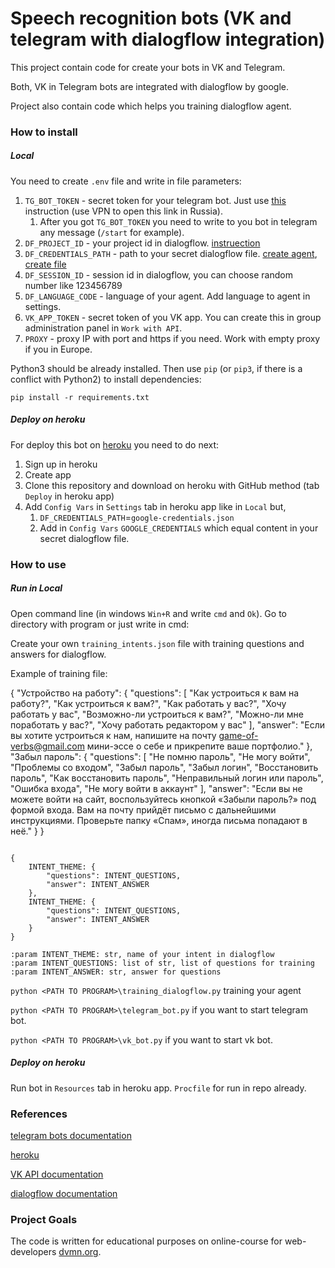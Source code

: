 # Speech recognition bots (VK and telegram with dialogflow integration)

[](demo_tg_bot.gif)
[](demo_vk_bot.gif)

This project contain code for create your bots in VK and Telegram.

Both, VK in Telegram bots are integrated with dialogflow by google.

Project also contain code which helps you training dialogflow agent.

### How to install

##### Local

You need to create `.env` file and write in file parameters:

1. `TG_BOT_TOKEN` - secret token for your telegram bot. Just use [this](https://core.telegram.org/bots#creating-a-new-bot) instruction (use VPN to open this link in Russia).
    1. After you got `TG_BOT_TOKEN` you need to write to you bot in telegram any message (`/start` for example).
2. `DF_PROJECT_ID` - your project id in dialogflow. [instruection](https://cloud.google.com/dialogflow/docs/quick/setup)
3. `DF_CREDENTIALS_PATH` - path to your secret dialogflow file. [create agent](https://cloud.google.com/dialogflow/docs/quick/build-agent), [create file](https://cloud.google.com/docs/authentication/getting-started)
4. `DF_SESSION_ID` - session id in dialogflow, you can choose random number like 123456789
5. `DF_LANGUAGE_CODE` - language of your agent. Add language to agent in settings.
6. `VK_APP_TOKEN` - secret token of you VK app. You can create this in group administration panel in `Work with API`.
7. `PROXY` - proxy IP with port and https if you need. Work with empty proxy if you in Europe.

Python3 should be already installed. 
Then use `pip` (or `pip3`, if there is a conflict with Python2) to install dependencies:
```
pip install -r requirements.txt
```

##### Deploy on heroku

For deploy this bot on [heroku](https://heroku.com) you need to do next:

1) Sign up in heroku
2) Create app
3) Clone this repository and download on heroku with GitHub method (tab `Deploy` in heroku app)
4) Add `Config Vars` in `Settings` tab in heroku app like in `Local` but,
    1) `DF_CREDENTIALS_PATH`=`google-credentials.json`
    2) Add in `Config Vars` `GOOGLE_CREDENTIALS` which equal content in your secret dialogflow file.
    
### How to use

##### Run in Local

Open command line (in windows `Win+R` and write `cmd` and `Ok`). Go to directory with program or just write in cmd:

Create your own `training_intents.json` file with training questions and answers for dialogflow.

Example of training file:

{
    "Устройство на работу": {
        "questions": [
            "Как устроиться к вам на работу?",
            "Как устроиться к вам?",
            "Как работать у вас?",
            "Хочу работать у вас",
            "Возможно-ли устроиться к вам?",
            "Можно-ли мне поработать у вас?",
            "Хочу работать редактором у вас"
        ],
        "answer": "Если вы хотите устроиться к нам, напишите на почту game-of-verbs@gmail.com мини-эссе о себе и прикрепите ваше портфолио."
    },
    "Забыл пароль": {
        "questions": [
            "Не помню пароль",
            "Не могу войти",
            "Проблемы со входом",
            "Забыл пароль",
            "Забыл логин",
            "Восстановить пароль",
            "Как восстановить пароль",
            "Неправильный логин или пароль",
            "Ошибка входа",
            "Не могу войти в аккаунт"
        ],
        "answer": "Если вы не можете войти на сайт, воспользуйтесь кнопкой «Забыли пароль?» под формой входа. Вам на почту прийдёт письмо с дальнейшими инструкциями. Проверьте папку «Спам», иногда письма попадают в неё."
    }
}

```

{
    INTENT_THEME: {
        "questions": INTENT_QUESTIONS,
        "answer": INTENT_ANSWER
    },
    INTENT_THEME: {
        "questions": INTENT_QUESTIONS,
        "answer": INTENT_ANSWER
    }
}

:param INTENT_THEME: str, name of your intent in dialogflow
:param INTENT_QUESTIONS: list of str, list of questions for training
:param INTENT_ANSWER: str, answer for questions

```

`python <PATH TO PROGRAM>\training_dialogflow.py` training your agent

`python <PATH TO PROGRAM>\telegram_bot.py` if you want to start telegram bot.

`python <PATH TO PROGRAM>\vk_bot.py` if you want to start vk bot.

##### Deploy on heroku

Run bot in `Resources` tab in heroku app. `Procfile` for run in repo already.

### References

[telegram bots documentation](https://core.telegram.org/bots#creating-a-new-bot)

[heroku](https://heroku.com)

[VK API documentation](https://vk.com/dev/first_guide)

[dialogflow documentation](https://cloud.google.com/dialogflow/docs/)

### Project Goals

The code is written for educational purposes on online-course for web-developers [dvmn.org](https://dvmn.org/).
